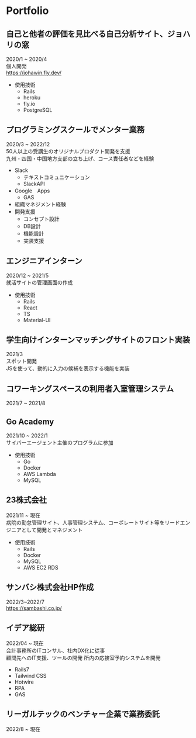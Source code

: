 
# Portfolio
## 自己と他者の評価を見比べる自己分析サイト、ジョハリの窓  
2020/1 ~ 2020/4  
個人開発  
https://johawin.fly.dev/ 
- 使用技術
  - Rails
  - heroku
  - fly.io
  - PostgreSQL
  
## プログラミングスクールでメンター業務
2020/3 ~ 2022/12  
50人以上の受講生のオリジナルプロダクト開発を支援  
九州・四国・中国地方支部の立ち上げ、コース責任者などを経験  
- Slack
  - テキストコミュニケーション
  - SlackAPI
- Google　Apps
  - GAS
- 組織マネジメント経験
- 開発支援
  - コンセプト設計
  - DB設計
  - 機能設計
  - 実装支援
 
## エンジニアインターン
2020/12 ~ 2021/5  
就活サイトの管理画面の作成  
- 使用技術
    - Rails
    - React
    - TS
    - Material-UI

## 学生向けインターンマッチングサイトのフロント実装
2021/3  
スポット開発  
JSを使って、動的に入力の候補を表示する機能を実装

## コワーキングスペースの利用者入室管理システム
2021/7 ~ 2021/8

## Go Academy
2021/10 ~ 2022/1  
サイバーエージェント主催のプログラムに参加
- 使用技術
    - Go
    - Docker
    - AWS Lambda
    - MySQL

## 23株式会社
2021/11 ~ 現在  
病院の勤怠管理サイト、人事管理システム、コーポレートサイト等をリードエンジニアとして開発とマネジメント  
- 使用技術
    - Rails
    - Docker
    - MySQL
    - AWS EC2 RDS
 
## サンバシ株式会社HP作成
2022/3~2022/7  
https://sambashi.co.jp/

## イデア総研
2022/04 ~ 現在  
会計事務所のITコンサル、社内DX化に従事  
顧問先へのIT支援、ツールの開発
所内の応接室予約システムを開発  
 - Rails7
 - Tailwind CSS
 - Hotwire
 - RPA
 - GAS

 
 ## リーガルテックのベンチャー企業で業務委託
 2022/8 ~ 現在  
